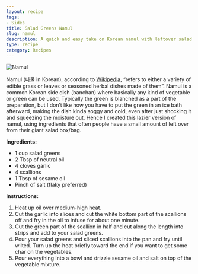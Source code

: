 ```yaml
---
layout: recipe
tags:
- Sides
title: Salad Greens Namul
slug: namul
description: A quick and easy take on Korean namul with leftover salad greens.
type: recipe
category: Recipes
---
```


![Namul](https://res.cloudinary.com/dvqeiswvr/image/upload/v1672587425/namul.jpg)

Namul (나물 in Korean), according to [Wikipedia](https://en.wikipedia.org/wiki/Namul), “refers to either a variety of edible grass or leaves or seasoned herbal dishes made of them”. Namul is a common Korean side dish (banchan) where basically any kind of vegetable or green can be used. Typically the green is blanched as a part of the preparation, but I don’t like how you have to put the green in an ice bath afterward, making the dish kinda soggy and cold, even after just shocking it and squeezing the moisture out. Hence I created this lazier version of namul, using ingredients that often people have a small amount of left over from their giant salad box/bag.

**Ingredients:**
- 1 cup salad greens
- 2 Tbsp of neutral oil
- 4 cloves garlic
- 4 scallions
- 1 Tbsp of sesame oil
- Pinch of salt (flaky preferred)

**Instructions:**
1. Heat up oil over medium-high heat.
2. Cut the garlic into slices and cut the white bottom part of the scallions off and fry in the oil to infuse for about one minute.
3. Cut the green part of the scallion in half and cut along the length into strips and add to your salad greens.
4. Pour your salad greens and sliced scallions into the pan and fry until wilted. Turn up the heat briefly toward the end if you want to get some char on the vegetables.
5. Pour everything into a bowl and drizzle sesame oil and salt on top of the vegetable mixture.